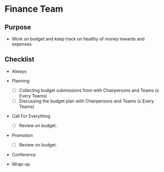 # Finance Team

## Purpose

- Work on budget and keep track on healthy of money inwards and expenses.

## Checklist 

- Always

- Planning
  - [ ] Collecting budget submissions from with Chairpersons and Teams (x Every Teams)
  - [ ] Discussing the budget plan with Chairpersons and Teams (x Every Teams)

- Call For Everything
  - [ ] Review on budget.

- Promotion
  - [ ] Review on budget.

- Conference

- Wrap-up


